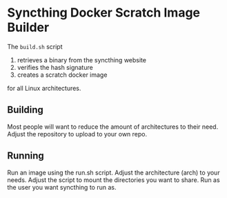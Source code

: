 # Syncthing Docker Scratch Image Builder

The `build.sh` script

1. retrieves a binary from the syncthing website
2. verifies the hash signature
3. creates a scratch docker image

for all Linux architectures.

## Building

Most people will want to reduce the amount of architectures to their need. Adjust the repository to upload to your own repo.

## Running

Run an image using the run.sh script. Adjust the architecture (arch) to your needs. Adjust the script to mount the directories you want to share. Run as the user you want syncthing to run as.
